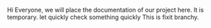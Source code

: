 Hi Everyone, we will place the documentation of our project here.
It is temporary.
let quickly check something quickly
This is fixit branchy.

